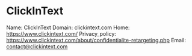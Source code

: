 
# ClickInText

Name: ClickInText
Domain: clickintext.com
Home: https://www.clickintext.com/
Privacy_policy: https://www.clickintext.com/about/confidentialite-retargeting.php
Email: contact@clickintext.com
